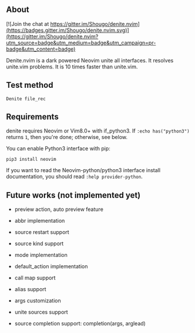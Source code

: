 ## About

[![Join the chat at https://gitter.im/Shougo/denite.nvim](https://badges.gitter.im/Shougo/denite.nvim.svg)](https://gitter.im/Shougo/denite.nvim?utm_source=badge&utm_medium=badge&utm_campaign=pr-badge&utm_content=badge)

Denite.nvim is a dark powered Neovim unite all interfaces.
It resolves unite.vim problems.
It is 10 times faster than unite.vim.


## Test method

    Denite file_rec


## Requirements

denite requires Neovim or Vim8.0+ with if\_python3.
If `:echo has("python3")` returns `1`, then you're done; otherwise, see below.

You can enable Python3 interface with pip:

    pip3 install neovim

If you want to read the Neovim-python/python3 interface install documentation,
you should read `:help provider-python`.


## Future works (not implemented yet)

* preview action, auto preview feature

* abbr implementation

* source restart support

* source kind support

* mode implementation

* default_action implementation

* call map support

* alias support

* args customization

* unite sources support

* source completion support: completion(args, arglead)
